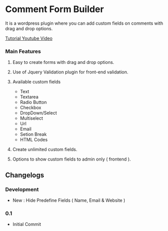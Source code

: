 # Comment Form Builder
It is a wordpress plugin where you can add custom fields on comments with drag and drop options.

[Tutorial Youtube Video](https://youtu.be/yzzooz4EZzU)

### Main Features

1. Easy to create forms with drag and drop options.
2. Use of Jquery Validation plugin for front-end validation.
3. Available custom fields 

   * Text
   * Textarea
   * Radio Button
   * Checkbox
   * DropDown/Select
   * Multiselect
   * Url
   * Email
   * Setion Break
   * HTML Codes
   
4. Create unlimited custom fields.
5. Options to show custom fields to admin only ( frontend ).

## Changelogs

### Development

* New : Hide Predefine Fields ( Name, Email & Website )

### 0.1
* Initial Commit
